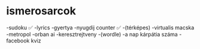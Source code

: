 # ismerosarcok

-sudoku ✅
-lyrics 
-gyertya 
-nyugdij counter ✅
-(térképes)
-virtualis macska
-metropol
-orban ai
-keresztrejtveny
-(wordle)
-a nap kárpátia száma
-facebook kviz
